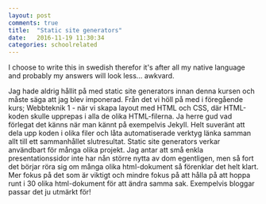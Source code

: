 ```yaml
---
layout: post
comments: true
title:  "Static site generators"
date:   2016-11-19 11:30:34
categories: schoolrelated
---
```

I choose to write this in swedish therefor it's after all my native language and probably my answers will look
less... awkvard.

Jag hade aldrig hållit på med static site generators innan denna kursen och måste säga att jag blev imponerad. Från det
vi höll på med i föregående kurs; Webbteknik 1 - när vi skapa layout med HTML och CSS, där HTML-koden skulle upprepas
i alla de olika HTML-filerna. Ja herre gud vad förlegat det känns när man kännt på exempelvis Jekyll. Helt suveränt att
dela upp koden i olika filer och låta automatiserade verktyg länka samman allt till ett sammanhållet slutresultat.
Static site generators verkar användbart för många olika projekt. Jag antar att små enkla presentationssidor inte har
nån större nytta av dom egentligen, men så fort det börjar röra sig om många olika html-dokument så förenklar det helt
klart. Mer fokus på det som är viktigt och mindre fokus på att hålla på att hoppa runt i 30 olika html-dokument för
att ändra samma sak. Exempelvis bloggar passar det ju utmärkt för!
